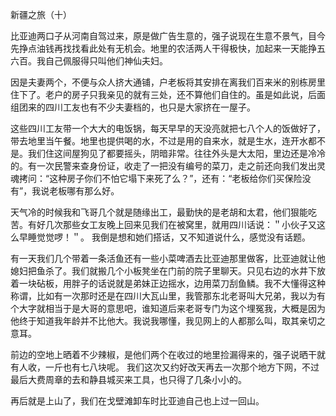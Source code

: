 新疆之旅（十）

比亚迪两口子从河南自驾过来，原是做广告生意的，强子说现在生意不景气，目今先挣点油钱再找找看此处有无机会。地里的农活两人干得极快，加起来一天能挣五六百。我自己佩服得只叫他们神仙夫妇。

因是夫妻两个，不便与众人挤大通铺，户老板将其安排在离我们百来米的别栋房里住下了。老户的房子只我亲见的就有三处，还不算他们自住的。虽是如此说，后面组团来的四川工友也有不少夫妻档的，也只是大家挤在一屋子。 

这些四川工友带一个大大的电饭锅，每天早早的天没亮就把七八个人的饭做好了，带去地里当午餐。地里也提供喝的水，不过是用的自来水，就是生水，连开水都不是。我们住这间屋狗见了都要摇头，阴暗非常。往往外头是大太阳，里边还是冷冷的。有一次民警来查身份证，收走了一把没有编号的菜刀，走之前还向我们发出灵魂拷问：“这种房子你们不怕它塌下来死了么？”，还有：“老板给你们买保险没有”，我说老板哪有那么好。

天气冷的时候我和飞哥几个就是随缘出工，最勤快的是老胡和太君，他们狠能吃苦。有好几次那些女工友晚上回来见我们在被窝里，就用四川话说：＂小伙子又这么早睡觉觉啰！＂。  我倒是想和她们搭话，又不知道说什么，感觉没有话题。  

有一天我们几个带着一条活鱼还有一些小菜啤酒去比亚迪那里做客，比亚迪就让他媳妇把鱼杀了。我们就搬几个小板凳坐在门前的院子里聊天。只见右边的水井下放着一块砧板，用胖子的话说就是弟妹正边摇水，边用菜刀刮鱼鳞。我不大懂得这种称谓，比如有一次那时还是在四川大瓦山里，我管那东北老哥叫大兄弟，我以为有个大字就相当于是大哥的意思吧，谁知道后来老哥专门为这个埋冤我，大概是因为他终于知道我年龄并不比他大。我说我哪懂，我见网上的人都那么叫，取其亲切之意耳。

前边的空地上晒着不少辣椒，是他们两个在收过的地里捡漏得来的，强子说晒干就有人收，一斤也有七八块呢。  我们这次又约好改天再去一次那个地方下网，不过最后大费周章的去和静县城买来工具，也只得了几条小小的。  

再后就是上山了，我们在戈壁滩卸车时比亚迪自己也上过一回山。
